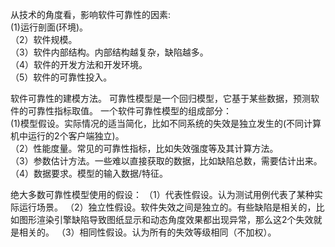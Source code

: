 从技术的角度看，影响软件可靠性的因素:  
(1)运行剖面(环境)。  
（2）软件规模。  
（3）软件内部结构。内部结构越复杂，缺陷越多。  
（4）软件的开发方法和开发环境。  
（5）软件的可靠性投入。  

软件可靠性的建模方法。  可靠性模型是一个回归模型，它基于某些数据，预测软件的可靠性指标取值。
一个软件可靠性模型的组成部分：  
(1)模型假设。实际情况的适当简化，比如不同系统的失效是独立发生的(不同计算机中运行的2个客户端独立)。  
（2）性能度量。常见的可靠性指标，比如失效强度等及其计算方法。  
（3）参数估计方法。一些难以直接获取的数据，比如缺陷总数，需要估计出来。  
（4）数据要求。模型的输入数据/特征。

绝大多数可靠性模型使用的假设：
（1）代表性假设。认为测试用例代表了某种实际运行场景。
（2）独立性假设。软件失效之间是独立的。有些缺陷是相关的，比如图形渲染引擎缺陷导致图纸显示和动态角度效果都出现异常，那么这2个失效就是相关的。
（3）相同性假设。认为所有的失效等级相同（不加权）。

